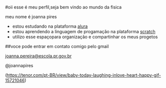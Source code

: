#oii esse é meu perfil,seja bem vindo ao mundo da fisica

meu nome é joanna pires
- estou estudando na plataforma [alura](https://www.alura.com.br/)
- estou aprendendo a linguagem de progamação na plataforma [scratch](https://scratch.mit.edu/)
- utilizo esse espaçopara organização e compartinhar os meus progetos

##voce pode entrar em contato comigo pelo gmail

joanna.pereira@escola.pr.gov.br

@joannapires

(https://tenor.com/pt-BR/view/baby-today-laughing-inlove-heart-happy-gif-15721046)
